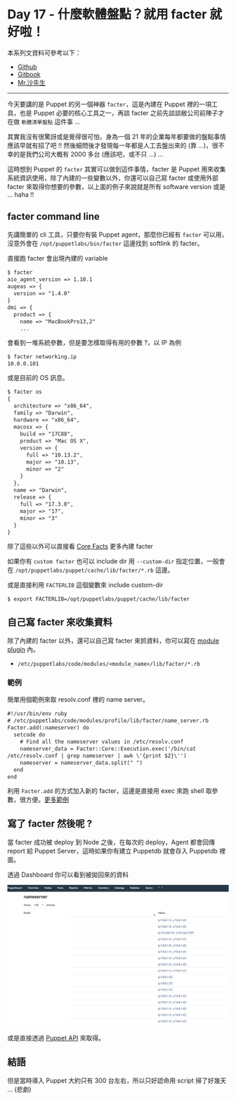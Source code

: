 # Day 17 - 什麼軟體盤點？就用 facter 就好啦！

本系列文資料可參考以下：

- [Github](https://github.com/shazi7804/ops-puppet-30-days)
- [Gitbook](https://gitbook.com/book/shazi7804/puppet-manage-guide/details)
- [Mr.沙先生](https://shazi.info)

---

今天要講的是 Puppet 的另一個神器 `facter`，這是內建在 Puppet 裡的一項工具，也是 Puppet 必要的核心工具之一，再談 facter 之前先談談敝公司前陣子才在做 `軟體清單盤點` 這件事 ...

其實我沒有很驚訝或是覺得很可怕，身為一個 21 年的企業每年都要做的盤點事情應該早就有招了吧 !! 然後細問後才發現每一年都是人工去盤出來的 (靠 ...)，很不幸的是我們公司大概有 2000 多台 (應該吧，或不只 ...) ... 

這時想到 Puppet 的 `facter` 其實可以做到這件事情，facter 是 Puppet 用來收集系統資訊使用，除了內建的一些變數以外，你還可以自己寫 facter 或使用外部 facter 來取得你想要的參數，以上面的例子來說就是所有 software version 或是 ... haha !!

## facter command line

先講簡單的 cli 工具，只要你有裝 Puppet agent，那麼你已經有 `facter` 可以用，沒意外會在 `/opt/puppetlabs/bin/facter` 這邊找到 softlink 的 facter。

直接跑 facter 會出現內建的 variable

```shell
$ facter
aio_agent_version => 1.10.1
augeas => {
  version => "1.4.0"
}
dmi => {
  product => {
    name => "MacBookPro13,2"
    ...
```

會看到一堆系統參數，但是要怎樣取得有用的參數 ?，以 IP 為例

```shell
$ facter networking.ip
10.0.0.101
```

或是目前的 OS 訊息。

```shell
$ facter os
{
  architecture => "x86_64",
  family => "Darwin",
  hardware => "x86_64",
  macosx => {
    build => "17C88",
    product => "Mac OS X",
    version => {
      full => "10.13.2",
      major => "10.13",
      minor => "2"
    }
  },
  name => "Darwin",
  release => {
    full => "17.3.0",
    major => "17",
    minor => "3"
  }
}
```

除了這些以外可以直接看 [Core Facts][core-facts] 更多內建 facter

如果你有 `custom facter` 也可以 include dir 用 `--custom-dir` 指定位置，一般會在 `/opt/puppetlabs/puppet/cache/lib/facter/*.rb` 這邊。

或是直接利用 `FACTERLIB` 這個變數來 include custom-dir

```shell
$ export FACTERLIB=/opt/puppetlabs/puppet/cache/lib/facter
```

## 自己寫 facter 來收集資料

除了內建的 facter 以外，還可以自己寫 facter 來抓資料，你可以寫在 [module plugin][puppet-module-plugins] 內。

- `/etc/puppetlabs/code/modules/<module_name>/lib/facter/*.rb`

### 範例

簡單用個範例來取 resolv.conf 裡的 name server。

```
#!/usr/bin/env ruby
# /etc/puppetlabs/code/modules/profile/lib/facter/name_server.rb
Facter.add(:nameserver) do
  setcode do
    # Find all the nameserver values in /etc/resolv.conf
    nameserver_data = Facter::Core::Execution.exec('/bin/cat /etc/resolv.conf | grep nameserver | awk \'{print $2}\'')
    nameserver = nameserver_data.split(" ")
  end
end
```

利用 `Facter.add` 的方式加入新的 facter，這邊是直接用 exec 來跑 shell 取參數，很方便。[更多範例][facter-example]

## 寫了 facter 然後呢 ?

當 facter 成功被 deploy 到 Node 之後，在每次的 deploy，Agent 都會回傳 report 給 Puppet Server，這時如果你有建立 Puppetdb 就會存入 Puppetdb 裡面。

透過 Dashboard 你可以看到被拋回來的資料

![puppet-facter-dashboard](../images/puppet-facter-dashboard.png)

或是直接透過 [Puppet API][puppet-api] 來取得。

## 結語

但是當時導入 Puppet 大約只有 300 台左右，所以只好認命用 script 掃了好幾天 ... (悲劇)

[core-facts]: https://puppet.com/docs/facter/3.6/core_facts.html
[puppet-module-plugins]: https://puppet.com/docs/puppet/5.3/plugins_in_modules.html
[facter-example]: https://puppet.com/docs/facter/3.6/fact_overview.html
[puppet-api]: https://puppet.com/docs/puppet/5.3/http_api/http_api_index.html
